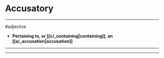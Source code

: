 # Accusatory
---
#adjective
- **Pertaining to, or [[c/_containing|containing]], an [[a/_accusation|accusation]]**
---
---
